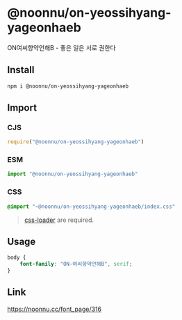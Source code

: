 # @noonnu/on-yeossihyang-yageonhaeb
ON여씨향약언해B - 좋은 일은 서로 권한다

## Install
```sh
npm i @noonnu/on-yeossihyang-yageonhaeb
```
## Import
### CJS
```js
require("@noonnu/on-yeossihyang-yageonhaeb")
```
### ESM
```js
import "@noonnu/on-yeossihyang-yageonhaeb"
```
### CSS 
```css
@import "~@noonnu/on-yeossihyang-yageonhaeb/index.css"
```
> [css-loader](https://github.com/webpack-contrib/css-loader) are required.

## Usage
```css
body {
    font-family: "ON-여씨향약언해B", serif;
}
```

## Link
https://noonnu.cc/font_page/316